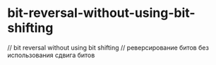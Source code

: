 # bit-reversal-without-using-bit-shifting
// bit reversal without using bit shifting 
// реверсирование битов без использования сдвига битов

